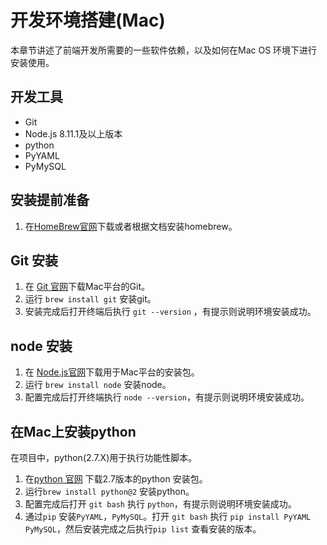 # 开发环境搭建(Mac)

本章节讲述了前端开发所需要的一些软件依赖，以及如何在Mac OS 环境下进行安装使用。

## 开发工具

- Git
- Node.js 8.11.1及以上版本
- python
- PyYAML
- PyMySQL

## 安装提前准备

1. 在[HomeBrew官网](https://brew.sh/)下载或者根据文档安装homebrew。

## Git 安装

1. 在 [Git 官网](https://git-scm.com/download/)下载Mac平台的Git。
2. 运行 `brew install git` 安装git。
3. 安装完成后打开终端后执行 `git --version` ，有提示则说明环境安装成功。

## node 安装

1. 在 [Node.js官网](https://nodejs.org/en/download/)下载用于Mac平台的安装包。
2. 运行 `brew install node` 安装node。
3. 配置完成后打开终端执行 `node --version`，有提示则说明环境安装成功。

## 在Mac上安装python

在项目中，python(2.7.X)用于执行功能性脚本。

1. 在[python 官网](https://www.python.org/downloads/release/python-2712/) 下载2.7版本的python 安装包。
2. 运行`brew install python@2` 安装python。
3. 配置完成后打开 `git bash` 执行 `python`，有提示则说明环境安装成功。
4. 通过`pip` 安装`PyYAML`，`PyMySQL`。打开 `git bash` 执行 `pip install PyYAML PyMySQL`，然后安装完成之后执行`pip list` 查看安装的版本。
